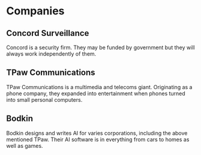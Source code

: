 # Companies

## Concord Surveillance

Concord is a security firm. They may be funded by government but they will always work independently of them.
## TPaw Communications

TPaw Communications is a multimedia and telecoms giant. Originating as a phone company, they expanded into entertainment when phones turned into small personal computers.

## Bodkin

Bodkin designs and writes AI for varies corporations, including the above mentioned TPaw. Their AI software is in everything from cars to homes as well as games.